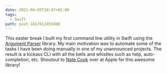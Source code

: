 ```yaml
---
date: 2021-04-05T10:47+02:00
tags:
  - Swift
path: post-1617612455000
---
```


This easter break I built my first command line utility in Swift using the [Argument Parser](https://github.com/apple/swift-argument-parser) library. My main motivation was to automate some of the tasks I have been doing manually in one of my unannounced projects. The result is a kickass CLI with all the bells and whistles such as help, auto-completion, etc. Shoutout to [Nate Cook](https://twitter.com/nnnnnnnn) over at Apple for this awesome library!
